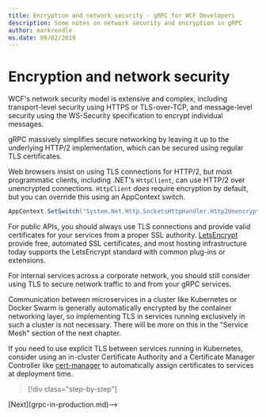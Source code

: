 ```yaml
---
title: Encryption and network security - gRPC for WCF Developers
description: Some notes on network security and encryption in gRPC
author: markrendle
ms.date: 09/02/2019
---
```


# Encryption and network security

WCF's network security model is extensive and complex, including transport-level security using HTTPS or TLS-over-TCP, and message-level security using the WS-Security specification to encrypt individual messages.

gRPC massively simplifies secure networking by leaving it up to the underlying HTTP/2 implementation, which can be secured using regular TLS certificates.

Web browsers insist on using TLS connections for HTTP/2, but most programmatic clients, including .NET's `HttpClient`, can use HTTP/2 over unencrypted connections. `HttpClient` *does* require encryption by default, but you can override this using an AppContext switch.

```csharp
AppContext.SetSwitch("System.Net.Http.SocketsHttpHandler.Http2UnencryptedSupport", true);
```

For public APIs, you should always use TLS connections and provide valid certificates for your services from a proper SSL authority. [LetsEncrypt](https://letsencrypt.org) provide free, automated SSL certificates, and most hosting infrastructure today supports the LetsEncrypt standard with common plug-ins or extensions.

For internal services across a corporate network, you should still consider using TLS to secure network traffic to and from your gRPC services.

Communication between microservices in a cluster like Kubernetes or Docker Swarm is generally automatically encrypted by the container networking layer, so implementing TLS in services running exclusively in such a cluster is not necessary. There will be more on this in the "Service Mesh" section of the next chapter.

If you need to use explicit TLS between services running in Kubernetes, consider using an in-cluster Certificate Authority and a Certificate Manager Controller like [cert-manager](https://docs.cert-manager.io/en/latest/) to automatically assign certificates to services at deployment time.

>[!div class="step-by-step"]
<!-->[Next](grpc-in-production.md)-->
